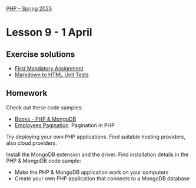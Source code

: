 [PHP - Spring 2025](https://github.com/arturomorarioja-kea/WD_PHP_F25/blob/main/README.md)

# Lesson 9 - 1 April

## Exercise solutions
- [First Mandatory Assignment](https://github.com/arturomorarioja/php_company_employees)
- [Markdown to HTML Unit Tests](https://github.com/arturomorarioja/php_markdown_to_html_unit_tests)

## Homework
Check out these code samples:
- [Books - PHP & MongoDB](https://github.com/arturomorarioja/php_books_mongodb)
- [Employees Pagination](https://github.com/arturomorarioja/php_employees_pagination). Pagination in PHP

Try deploying your own PHP applications. Find suitable hosting providers, also cloud providers.

Install the MongoDB extension and the driver. Find installation details in the PHP & MongoDB code sample: 
- Make the PHP & MongoDB application work on your computers
- Create your own PHP application that connects to a MongoDB database

[--> Give Freja feedback on 1MA]: #
